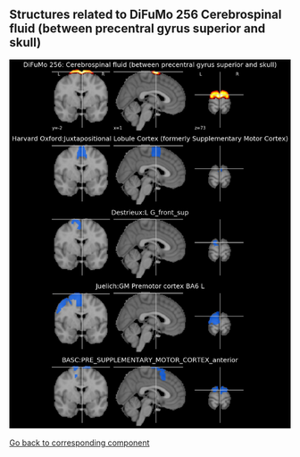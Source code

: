 


## Structures related to DiFuMo 256 Cerebrospinal fluid (between precentral gyrus superior and skull)

![180](180.jpg "Structures related to DiFuMo 256 Cerebrospinal fluid (between precentral gyrus superior and skull)")

[Go back to corresponding component](https://parietal-inria.github.io/DiFuMo/256/html/180.html)